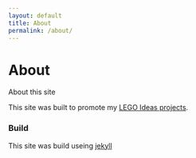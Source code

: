```yaml
---
layout: default
title: About
permalink: /about/
---
```


<div class="jumbotron">
  <div class="container text-center glow-text">
    <h1 class="jumbotron-title">About</h1>
    <p class="jumbotron-tagline">About this site</p>
  </div>
</div>

<div class="container">
  <p>This site was built to promote my <a href="https://ideas.lego.com/profile/awk888/projects">LEGO Ideas projects</a>.</p>
</div>

<div class="container">
  <h3>Build</h3>
  <p>This site was build useing <a href="https://jekyllrb.com/" target="_blank">jekyll</a></p>
</div>
